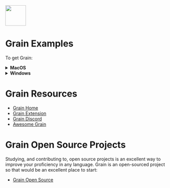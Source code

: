 <img src="https://raw.githubusercontent.com/rtoal/ple/master/docs/resources/grain-logo-64.png" width="64" height="64">

# Grain Examples

To get Grain:
<details><summary><b>MacOS</b></summary>
  
<br />In your terminal (Mac Terminal): <br />

  ```sh
    $ brew install --no-quarantine --cask grain-lang/tap/grain
  ```  
 </details>
<details><summary><b>Windows</b></summary>
  
<br />In your terminal (Command Prompt or Shell): <br />

  ```sh
    $ curl -LO https://github.com/grain-lang/grain/releases/download/grain-v0.5.13/grain-win-x64.exe
  ```  
</details>


# Grain Resources

- [Grain Home](https://grain-lang.org/)
- [Grain Extension](https://marketplace.visualstudio.com/items?itemName=grain-lang.vscode-grain)
- [Grain Discord](https://discord.com/invite/grain-lang)
- [Awesome Grain](https://github.com/grain-lang/awesome-grain)

# Grain Open Source Projects

Studying, and contributing to, open source projects is an excellent way to improve your proficiency in any language. Grain is an open-sourced project so that would be an excellent place to start:

- [Grain Open Source](https://github.com/grain-lang/grain)
